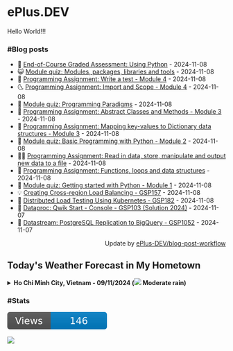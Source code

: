# ePlus.DEV

Hello World!!!

### #Blog posts

- 🧰 [End-of-Course Graded Assessment: Using Python](https://eplus.dev/end-of-course-graded-assessment-using-python) - 2024-11-08 
- 😺 [Module quiz: Modules, packages, libraries and tools](https://eplus.dev/module-quiz-modules-packages-libraries-and-tools) - 2024-11-08 
- 🗽 [Programming Assignment: Write a test - Module 4](https://eplus.dev/programming-assignment-write-a-test-module-4) - 2024-11-08 
- 🌜 [Programming Assignment: Import and Scope - Module 4](https://eplus.dev/programming-assignment-import-and-scope-module-4) - 2024-11-08 
- 📝 [Module quiz: Programming Paradigms](https://eplus.dev/module-quiz-programming-paradigms) - 2024-11-08 
- 🚀 [Programming Assignment: Abstract Classes and Methods - Module 3](https://eplus.dev/programming-assignment-abstract-classes-and-methods-module-3) - 2024-11-08 
- 💼 [Programming Assignment: Mapping key-values to Dictionary data structures - Module 3](https://eplus.dev/programming-assignment-mapping-key-values-to-dictionary-data-structures-module-3) - 2024-11-08 
- 🦣 [Module quiz: Basic Programming with Python - Module 2](https://eplus.dev/module-quiz-basic-programming-with-python-module-2) - 2024-11-08 
- 👨‍🏫 [Programming Assignment: Read in data, store, manipulate and output new data to a file](https://eplus.dev/programming-assignment-read-in-data-store-manipulate-and-output-new-data-to-a-file) - 2024-11-08 
- 🔭 [Programming Assignment: Functions, loops and data structures](https://eplus.dev/programming-assignment-functions-loops-and-data-structures) - 2024-11-08 
- 🤡 [Module quiz: Getting started with Python - Module 1](https://eplus.dev/module-quiz-getting-started-with-python-module-1) - 2024-11-08 
- 💡 [Creating Cross-region Load Balancing - GSP157](https://eplus.dev/creating-cross-region-load-balancing-gsp157) - 2024-11-08 
- 🦣 [Distributed Load Testing Using Kubernetes - GSP182](https://eplus.dev/distributed-load-testing-using-kubernetes-gsp182) - 2024-11-08 
- 💪 [Dataproc: Qwik Start - Console - GSP103 &lpar;Solution 2024&rpar;](https://eplus.dev/dataproc-qwik-start-console-gsp103-solution-2024) - 2024-11-07 
- 🤡 [Datastream: PostgreSQL Replication to BigQuery - GSP1052](https://eplus.dev/datastream-postgresql-replication-to-bigquery-gsp1052) - 2024-11-07 


<div align="right">
    Update by <a target="_blank" href="https://github.com/ePlus-DEV/blog-post-workflow">ePlus-DEV/blog-post-workflow</a>
</div>


## Today's Weather Forecast in My Hometown



<details>
    <summary><b>Ho Chi Minh City, Vietnam - 09/11/2024 (<img src="https://cdn.weatherapi.com/weather/64x64/day/302.png" width="25" /> Moderate rain)</b>
    </summary>

    
<table>
    <tr>
        <th>Hour</th>
        <td>00:00</td><td>01:00</td><td>02:00</td><td>03:00</td><td>04:00</td><td>05:00</td><td>06:00</td><td>07:00</td><td>08:00</td><td>09:00</td><td>10:00</td><td>11:00</td><td>12:00</td><td>13:00</td><td>14:00</td><td>15:00</td><td>16:00</td><td>17:00</td><td>18:00</td><td>19:00</td><td>20:00</td><td>21:00</td><td>22:00</td><td>23:00</td>
    </tr>
    <tr>
        <th>Weather</th>
        <td><img src="https://cdn.weatherapi.com/weather/64x64/night/119.png"></img></td><td><img src="https://cdn.weatherapi.com/weather/64x64/night/119.png"></img></td><td><img src="https://cdn.weatherapi.com/weather/64x64/night/119.png"></img></td><td><img src="https://cdn.weatherapi.com/weather/64x64/night/116.png"></img></td><td><img src="https://cdn.weatherapi.com/weather/64x64/night/116.png"></img></td><td><img src="https://cdn.weatherapi.com/weather/64x64/night/116.png"></img></td><td><img src="https://cdn.weatherapi.com/weather/64x64/day/116.png"></img></td><td><img src="https://cdn.weatherapi.com/weather/64x64/day/116.png"></img></td><td><img src="https://cdn.weatherapi.com/weather/64x64/day/116.png"></img></td><td><img src="https://cdn.weatherapi.com/weather/64x64/day/113.png"></img></td><td><img src="https://cdn.weatherapi.com/weather/64x64/day/113.png"></img></td><td><img src="https://cdn.weatherapi.com/weather/64x64/day/116.png"></img></td><td><img src="https://cdn.weatherapi.com/weather/64x64/day/176.png"></img></td><td><img src="https://cdn.weatherapi.com/weather/64x64/day/293.png"></img></td><td><img src="https://cdn.weatherapi.com/weather/64x64/day/353.png"></img></td><td><img src="https://cdn.weatherapi.com/weather/64x64/day/353.png"></img></td><td><img src="https://cdn.weatherapi.com/weather/64x64/day/176.png"></img></td><td><img src="https://cdn.weatherapi.com/weather/64x64/day/176.png"></img></td><td><img src="https://cdn.weatherapi.com/weather/64x64/night/353.png"></img></td><td><img src="https://cdn.weatherapi.com/weather/64x64/night/176.png"></img></td><td><img src="https://cdn.weatherapi.com/weather/64x64/night/176.png"></img></td><td><img src="https://cdn.weatherapi.com/weather/64x64/night/116.png"></img></td><td><img src="https://cdn.weatherapi.com/weather/64x64/night/116.png"></img></td><td><img src="https://cdn.weatherapi.com/weather/64x64/night/116.png"></img></td>
    </tr>
    <tr>
        <th>Condition</th>
        <td width="200px">Cloudy </td><td width="200px">Cloudy </td><td width="200px">Cloudy </td><td width="200px">Partly Cloudy </td><td width="200px">Partly Cloudy </td><td width="200px">Partly Cloudy </td><td width="200px">Partly Cloudy </td><td width="200px">Partly Cloudy </td><td width="200px">Partly Cloudy </td><td width="200px">Sunny</td><td width="200px">Sunny</td><td width="200px">Partly Cloudy </td><td width="200px">Patchy rain nearby</td><td width="200px">Patchy light rain</td><td width="200px">Light rain shower</td><td width="200px">Light rain shower</td><td width="200px">Patchy rain nearby</td><td width="200px">Patchy rain nearby</td><td width="200px">Light rain shower</td><td width="200px">Patchy rain nearby</td><td width="200px">Patchy rain nearby</td><td width="200px">Partly Cloudy </td><td width="200px">Partly Cloudy </td><td width="200px">Partly Cloudy </td>
    </tr>
    <tr>
        <th>Temperature</th>
        <td>24.5 °C</td><td>24.5 °C</td><td>24.4 °C</td><td>24.3 °C</td><td>24.2 °C</td><td>24 °C</td><td>23.8 °C</td><td>24.9 °C</td><td>26.5 °C</td><td>28.4 °C</td><td>30.1 °C</td><td>31.4 °C</td><td>32.4 °C</td><td>32.2 °C</td><td>31 °C</td><td>29.5 °C</td><td>28.4 °C</td><td>26.9 °C</td><td>25.4 °C</td><td>25 °C</td><td>25 °C</td><td>24.9 °C</td><td>24.7 °C</td><td>24.6 °C</td>
    </tr>
    <tr>
        <th>Wind</th>
        <td>5.8 kph</td><td>4.7 kph</td><td>3.6 kph</td><td>4.3 kph</td><td>4 kph</td><td>4 kph</td><td>2.2 kph</td><td>2.2 kph</td><td>2.5 kph</td><td>1.8 kph</td><td>3.6 kph</td><td>2.9 kph</td><td>0.7 kph</td><td>0.4 kph</td><td>4.7 kph</td><td>6.8 kph</td><td>7.2 kph</td><td>8.3 kph</td><td>9.7 kph</td><td>8.6 kph</td><td>6.8 kph</td><td>6.8 kph</td><td>5.8 kph</td><td>4 kph</td>
    </tr>
</table>


<div align="right">
    Updated at: 2024-11-09T03:39:55Z - by <a target="_blank"
        href="https://github.com/ePlus-DEV/weather-forecast">ePlus-DEV/weather-forecast</a>
</div>
</details>


### #Stats

[![Image of counter](https://github.com/ePlus-DEV/view-counter/blob/main/svg/685088620/badge.svg)](https://github.com/ePlus-DEV/view-counter/blob/main/readme/685088620/week.md)

![](https://komarev.com/ghpvc/?username=ePlus-DEV&style=for-the-badge)
